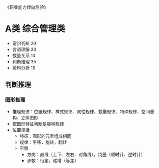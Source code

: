 《职业能力倾向测验》

# A类 综合管理类
- 常识判断 20
- 言语理解 20
- 数量关系 10
- 判断推理 35
- 资料分析 15

## 判断推理
### 图形推理
- 推理规律：位置规律、样式规律、属性规律、数量规律、特殊规律、空间重构、立体图形
- 按图形特征判断是哪种规律
- 位置规律
  - 特征：图形的元素组成相同
  - 规律：平移，旋转，翻转
  - 平移
    - 方向：直线（上下、左右、对角线），绕圈（顺时针、逆时针）
    - 步数：恒定，递增（等差）

